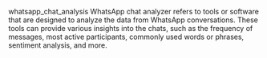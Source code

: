  whatsapp_chat_analysis
WhatsApp chat analyzer refers to tools or software that are designed to analyze the data from WhatsApp conversations. These tools can provide various insights into the chats, such as the frequency of messages, most active participants, commonly used words or phrases, sentiment analysis, and more.
